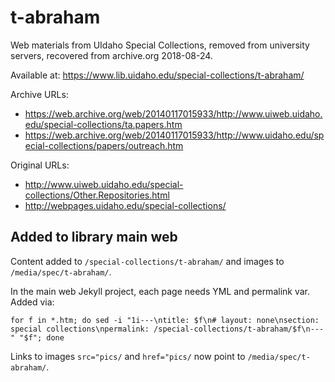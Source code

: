 # t-abraham

Web materials from UIdaho Special Collections, removed from university servers, recovered from archive.org 2018-08-24.

Available at: <https://www.lib.uidaho.edu/special-collections/t-abraham/>

Archive URLs:

- https://web.archive.org/web/20140117015933/http://www.uiweb.uidaho.edu/special-collections/ta.papers.htm
- https://web.archive.org/web/20140117015933/http://www.uidaho.edu/special-collections/papers/outreach.htm

Original URLs:

- http://www.uiweb.uidaho.edu/special-collections/Other.Repositories.html
- http://webpages.uidaho.edu/special-collections/

## Added to library main web

Content added to `/special-collections/t-abraham/`
and images to `/media/spec/t-abraham/`. 

In the main web Jekyll project, each page needs YML and permalink var. 
Added via:

`for f in *.htm; do sed -i "1i---\ntitle: $f\n# layout: none\nsection: special collections\npermalink: /special-collections/t-abraham/$f\n---" "$f"; done`

Links to images `src="pics/` and `href="pics/` now point to `/media/spec/t-abraham/`.
